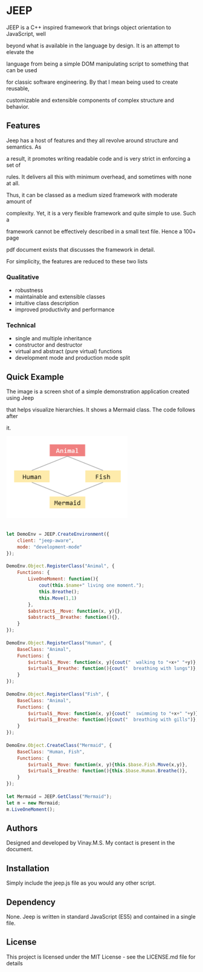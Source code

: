 # JEEP

JEEP is a C++ inspired framework that brings object orientation to JavaScript, well 

beyond what is available in the language by design. It is an attempt to elevate the 

language from being a simple DOM manipulating script to something that can be used 

for classic software engineering. By that I mean being used to create reusable, 

customizable and extensible components of complex structure and behavior.

## Features

Jeep has a host of features and they all revolve around structure and semantics. As 

a result, it promotes writing readable code and is very strict in enforcing a set of 

rules. It delivers all this with minimum overhead, and sometimes with none at all. 

Thus, it can be classed as a medium sized framework with moderate amount of 

complexity. Yet, it is a very flexible framework and quite simple to use. Such a 

framework cannot be effectively described in a small text file. Hence a 100+ page 

pdf document exists that discusses the framework in detail.

For simplicity, the features are reduced to these two lists

### Qualitative
* robustness
* maintainable and extensible classes
* intuitive class description
* improved productivity and performance

### Technical
* single and multiple inheritance
* constructor and destructor
* virtual and abstract (pure virtual) functions
* development mode and production mode split

## Quick Example

The image is a screen shot of a simple demonstration application created using Jeep 

that helps visualize hierarchies. It shows a Mermaid class. The code follows after 

it. 

![](https://github.com/vinayms2017/JEEP/blob/master/mermaiddemo.jpg)

``` javascript

let DemoEnv = JEEP.CreateEnvironment({
    client: "jeep-aware", 
    mode: "development-mode"
});

DemoEnv.Object.RegisterClass("Animal", {
    Functions: {
        LiveOneMoment: function(){
            cout(this.$name+" living one moment.");
            this.Breathe();
            this.Move(1,1)
        },
        $abstract$__Move: function(x, y){},
        $abstract$__Breathe: function(){},
    }
});

DemoEnv.Object.RegisterClass("Human", {
    BaseClass: "Animal",
    Functions: {
        $virtual$__Move: function(x, y){cout("  walking to "+x+" "+y)},
        $virtual$__Breathe: function(){cout("  breathing with lungs")},
    }
});

DemoEnv.Object.RegisterClass("Fish", {
    BaseClass: "Animal",
    Functions: {
        $virtual$__Move: function(x, y){cout("  swimming to "+x+" "+y)},
        $virtual$__Breathe: function(){cout("  breathing with gills")},
    }
});

DemoEnv.Object.CreateClass("Mermaid", {
    BaseClass: "Human, Fish",
    Functions: {
        $virtual$__Move: function(x, y){this.$base.Fish.Move(x,y)},
        $virtual$__Breathe: function(){this.$base.Human.Breathe()},
    }
});

let Mermaid = JEEP.GetClass("Mermaid");
let m = new Mermaid;
m.LiveOneMoment();

```

## Authors

Designed and developed by Vinay.M.S. My contact is present in the document.

## Installation

Simply include the jeep.js file as you would any other script.

## Dependency

None. Jeep is written in standard JavaScript (ES5) and contained in a single file.

## License

This project is licensed under the MIT License - see the LICENSE.md file for details
